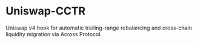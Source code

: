 # Uniswap-CCTR
Uniswap v4 hook for automatic trailing-range rebalancing and cross-chain liquidity migration via Across Protocol.
